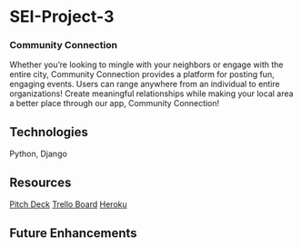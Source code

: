 # SEI-Project-3
### Community Connection
Whether you’re looking to mingle with your neighbors or engage with the entire city, Community Connection provides a platform for posting fun, engaging events. Users can range anywhere from an individual to entire organizations! Create meaningful relationships while making your local area a better place through our app, Community Connection! 

## Technologies
Python, Django


## Resources
[Pitch Deck](https://docs.google.com/presentation/d/1abO6JcKWAkcVA561uh2RTfNF8V2jevdhFOSlTHz5Z6A/edit?usp=sharing)
[Trello Board](https://trello.com/b/02zzkynh/project-flow)
[Heroku](https://community-connection.herokuapp.com/)

## Future Enhancements
